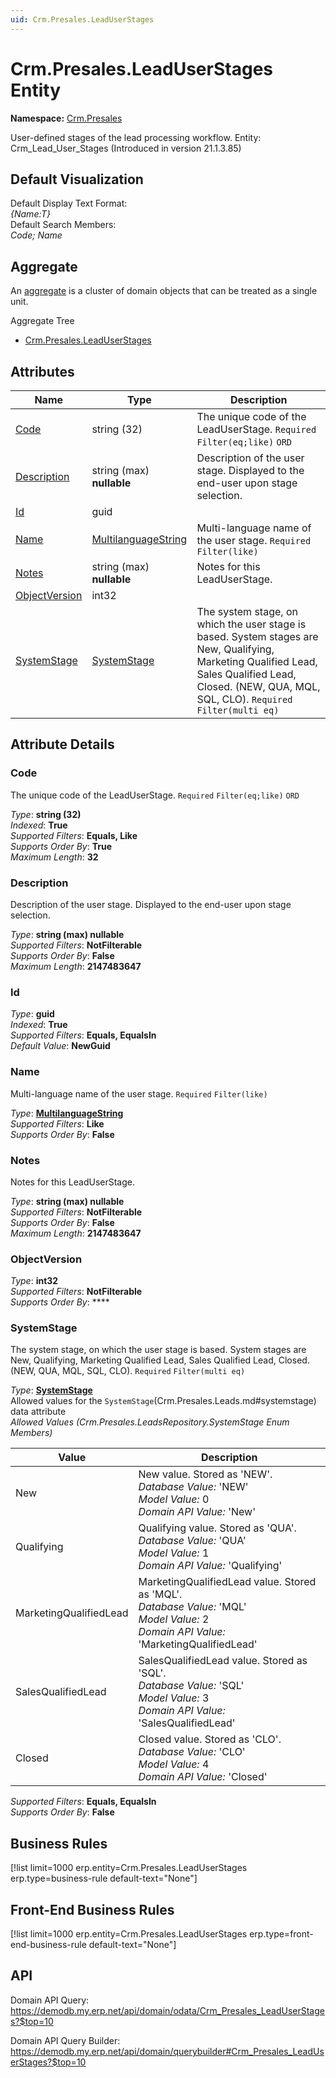 ```yaml
---
uid: Crm.Presales.LeadUserStages
---
```

# Crm.Presales.LeadUserStages Entity

**Namespace:** [Crm.Presales](Crm.Presales.md)  

User-defined stages of the lead processing workflow. Entity: Crm_Lead_User_Stages (Introduced in version 21.1.3.85)

## Default Visualization
Default Display Text Format:  
_{Name:T}_  
Default Search Members:  
_Code; Name_  

## Aggregate
An [aggregate](https://docs.erp.net/tech/advanced/concepts/aggregates.html) is a cluster of domain objects that can be treated as a single unit.  

Aggregate Tree  
* [Crm.Presales.LeadUserStages](Crm.Presales.LeadUserStages.md)  

## Attributes

| Name | Type | Description |
| ---- | ---- | --- |
| [Code](Crm.Presales.LeadUserStages.md#code) | string (32) | The unique code of the LeadUserStage. `Required` `Filter(eq;like)` `ORD` 
| [Description](Crm.Presales.LeadUserStages.md#description) | string (max) __nullable__ | Description of the user stage. Displayed to the end-user upon stage selection. 
| [Id](Crm.Presales.LeadUserStages.md#id) | guid |  
| [Name](Crm.Presales.LeadUserStages.md#name) | [MultilanguageString](../data-types.md#multilanguagestring) | Multi-language name of the user stage. `Required` `Filter(like)` 
| [Notes](Crm.Presales.LeadUserStages.md#notes) | string (max) __nullable__ | Notes for this LeadUserStage. 
| [ObjectVersion](Crm.Presales.LeadUserStages.md#objectversion) | int32 |  
| [SystemStage](Crm.Presales.LeadUserStages.md#systemstage) | [SystemStage](Crm.Presales.LeadUserStages.md#systemstage) | The system stage, on which the user stage is based. System stages are New, Qualifying, Marketing Qualified Lead, Sales Qualified Lead, Closed. (NEW, QUA, MQL, SQL, CLO). `Required` `Filter(multi eq)` 


## Attribute Details

### Code

The unique code of the LeadUserStage. `Required` `Filter(eq;like)` `ORD`

_Type_: **string (32)**  
_Indexed_: **True**  
_Supported Filters_: **Equals, Like**  
_Supports Order By_: **True**  
_Maximum Length_: **32**  

### Description

Description of the user stage. Displayed to the end-user upon stage selection.

_Type_: **string (max) __nullable__**  
_Supported Filters_: **NotFilterable**  
_Supports Order By_: **False**  
_Maximum Length_: **2147483647**  

### Id

_Type_: **guid**  
_Indexed_: **True**  
_Supported Filters_: **Equals, EqualsIn**  
_Default Value_: **NewGuid**  

### Name

Multi-language name of the user stage. `Required` `Filter(like)`

_Type_: **[MultilanguageString](../data-types.md#multilanguagestring)**  
_Supported Filters_: **Like**  
_Supports Order By_: **False**  

### Notes

Notes for this LeadUserStage.

_Type_: **string (max) __nullable__**  
_Supported Filters_: **NotFilterable**  
_Supports Order By_: **False**  
_Maximum Length_: **2147483647**  

### ObjectVersion

_Type_: **int32**  
_Supported Filters_: **NotFilterable**  
_Supports Order By_: ****  

### SystemStage

The system stage, on which the user stage is based. System stages are New, Qualifying, Marketing Qualified Lead, Sales Qualified Lead, Closed. (NEW, QUA, MQL, SQL, CLO). `Required` `Filter(multi eq)`

_Type_: **[SystemStage](Crm.Presales.LeadUserStages.md#systemstage)**  
Allowed values for the `SystemStage`(Crm.Presales.Leads.md#systemstage) data attribute  
_Allowed Values (Crm.Presales.LeadsRepository.SystemStage Enum Members)_  

| Value | Description |
| ---- | --- |
| New | New value. Stored as 'NEW'. <br /> _Database Value:_ 'NEW' <br /> _Model Value:_ 0 <br /> _Domain API Value:_ 'New' |
| Qualifying | Qualifying value. Stored as 'QUA'. <br /> _Database Value:_ 'QUA' <br /> _Model Value:_ 1 <br /> _Domain API Value:_ 'Qualifying' |
| MarketingQualifiedLead | MarketingQualifiedLead value. Stored as 'MQL'. <br /> _Database Value:_ 'MQL' <br /> _Model Value:_ 2 <br /> _Domain API Value:_ 'MarketingQualifiedLead' |
| SalesQualifiedLead | SalesQualifiedLead value. Stored as 'SQL'. <br /> _Database Value:_ 'SQL' <br /> _Model Value:_ 3 <br /> _Domain API Value:_ 'SalesQualifiedLead' |
| Closed | Closed value. Stored as 'CLO'. <br /> _Database Value:_ 'CLO' <br /> _Model Value:_ 4 <br /> _Domain API Value:_ 'Closed' |

_Supported Filters_: **Equals, EqualsIn**  
_Supports Order By_: **False**  



## Business Rules

[!list limit=1000 erp.entity=Crm.Presales.LeadUserStages erp.type=business-rule default-text="None"]

## Front-End Business Rules

[!list limit=1000 erp.entity=Crm.Presales.LeadUserStages erp.type=front-end-business-rule default-text="None"]

## API

Domain API Query:
<https://demodb.my.erp.net/api/domain/odata/Crm_Presales_LeadUserStages?$top=10>

Domain API Query Builder:
<https://demodb.my.erp.net/api/domain/querybuilder#Crm_Presales_LeadUserStages?$top=10>


